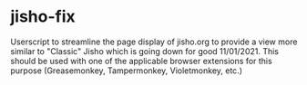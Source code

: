 # jisho-fix

Userscript to streamline the page display of jisho.org to provide a view more similar to "Classic" Jisho which is going down for good 11/01/2021. 
This should be used with one of the applicable browser extensions for this purpose (Greasemonkey, Tampermonkey, Violetmonkey, etc.)

